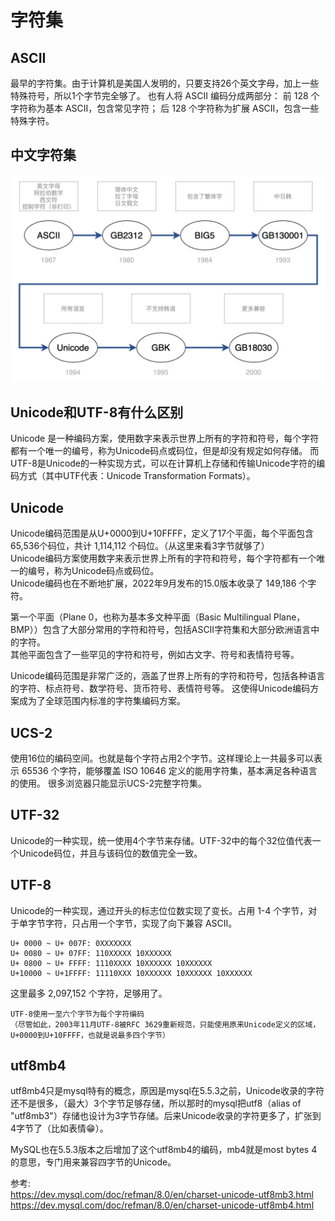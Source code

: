 # 字符集
## ASCII
最早的字符集。由于计算机是美国人发明的，只要支持26个英文字母，加上一些特殊符号，所以1个字节完全够了。
也有人将 ASCII 编码分成两部分：
前 128 个字符称为基本 ASCII，包含常见字符；
后 128 个字符称为扩展 ASCII，包含一些特殊字符。

## 中文字符集
![中文字符集发展](../images/GBK.webp)

## Unicode和UTF-8有什么区别
Unicode 是一种编码方案，使用数字来表示世界上所有的字符和符号，每个字符都有一个唯一的编号，称为Unicode码点或码位，但是却没有规定如何存储。
而UTF-8是Unicode的一种实现方式，可以在计算机上存储和传输Unicode字符的编码方式（其中UTF代表：Unicode Transformation Formats）。

## Unicode
Unicode编码范围是从U+0000到U+10FFFF，定义了17个平面，每个平面包含65,536个码位，共计 1,114,112 个码位。（从这里来看3字节就够了）  
Unicode编码方案使用数字来表示世界上所有的字符和符号，每个字符都有一个唯一的编号，称为Unicode码点或码位。  
Unicode编码也在不断地扩展，2022年9月发布的15.0版本收录了 149,186 个字符。

第一个平面（Plane 0，也称为基本多文种平面（Basic Multilingual Plane，BMP））包含了大部分常用的字符和符号，包括ASCII字符集和大部分欧洲语言中的字符。  
其他平面包含了一些罕见的字符和符号，例如古文字、符号和表情符号等。

Unicode编码范围是非常广泛的，涵盖了世界上所有的字符和符号，包括各种语言的字符、标点符号、数学符号、货币符号、表情符号等。
这使得Unicode编码方案成为了全球范围内标准的字符集编码方案。

## UCS-2
使用16位的编码空间。也就是每个字符占用2个字节。这样理论上一共最多可以表示 65536 个字符，能够覆盖 ISO 10646 定义的能用字符集，基本满足各种语言的使用。
很多浏览器只能显示UCS-2完整字符集。

## UTF-32
Unicode的一种实现，统一使用4个字节来存储。UTF-32中的每个32位值代表一个Unicode码位，并且与该码位的数值完全一致。

## UTF-8
Unicode的一种实现，通过开头的标志位位数实现了变长。占用 1-4 个字节，对于单字节字符，只占用一个字节，实现了向下兼容 ASCII。
```
U+ 0000 ~ U+ 007F: 0XXXXXXX
U+ 0080 ~ U+ 07FF: 110XXXXX 10XXXXXX
U+ 0800 ~ U+ FFFF: 1110XXXX 10XXXXXX 10XXXXXX
U+10000 ~ U+1FFFF: 11110XXX 10XXXXXX 10XXXXXX 10XXXXXX
```
这里最多 2,097,152 个字符，足够用了。

```
UTF-8使用一至六个字节为每个字符编码
（尽管如此，2003年11月UTF-8被RFC 3629重新规范，只能使用原来Unicode定义的区域，U+0000到U+10FFFF，也就是说最多四个字节）
```

## utf8mb4
utf8mb4只是mysql特有的概念，原因是mysql在5.5.3之前，Unicode收录的字符还不是很多，（最大）3个字节足够存储，所以那时的mysql把utf8（alias of "utf8mb3"）存储也设计为3字节存储。后来Unicode收录的字符更多了，扩张到4字节了（比如表情😁）。

MySQL也在5.5.3版本之后增加了这个utf8mb4的编码，mb4就是most bytes 4的意思，专门用来兼容四字节的Unicode。

参考:  
https://dev.mysql.com/doc/refman/8.0/en/charset-unicode-utf8mb3.html  
https://dev.mysql.com/doc/refman/8.0/en/charset-unicode-utf8mb4.html


